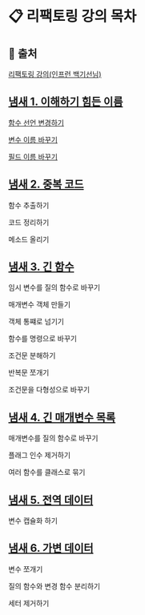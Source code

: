
# 📋 리팩토링 강의 목차

## 📌 출처
[리팩토링 강의(인프런 백기선님)](https://www.inflearn.com/course/%EB%A6%AC%ED%8C%A9%ED%86%A0%EB%A7%81)

## [냄새 1. 이해하기 힘든 이름](https://github.com/gzgzg2/refactoring/tree/main/src/main/java/me/whiteship/refactoring/_01_smell_mysterious_name)
[함수 선언 변경하기](https://github.com/gzgzg2/refactoring/tree/main/src/main/java/me/whiteship/refactoring/_01_smell_mysterious_name/_01_change_method_declaration)

[변수 이름 바꾸기](https://github.com/gzgzg2/refactoring/blob/main/src/main/java/me/whiteship/refactoring/_01_smell_mysterious_name/_02_rename_variable/README.md)

[필드 이름 바꾸기](https://github.com/gzgzg2/refactoring/tree/main/src/main/java/me/whiteship/refactoring/_01_smell_mysterious_name/_03_rename_field)

## [냄새 2. 중복 코드](https://github.com/gzgzg2/refactoring/tree/main/src/main/java/me/whiteship/refactoring/_02_duplicated_code)
함수 추출하기

코드 정리하기

메소드 올리기

## [냄새 3. 긴 함수](https://github.com/gzgzg2/refactoring/tree/main/src/main/java/me/whiteship/refactoring/_03_long_function)
임시 변수를 질의 함수로 바꾸기

매개변수 객체 만들기

객체 통쨰로 넘기기

함수를 명령으로 바꾸기

조건문 분해하기

반복문 쪼개기

조건문을 다형성으로 바꾸기


## [냄새 4. 긴 매개변수 목록](https://github.com/gzgzg2/refactoring/tree/main/src/main/java/me/whiteship/refactoring/_04_long_parameter_list)
매개변수를 질의 함수로 바꾸기

플래그 인수 제거하기

여러 함수를 클래스로 묶기

## [냄새 5. 전역 데이터](https://github.com/gzgzg2/refactoring/tree/main/src/main/java/me/whiteship/refactoring/_05_global_data)
변수 캡슐화 하기

## [냄새 6. 가변 데이터](https://github.com/gzgzg2/refactoring/tree/main/src/main/java/me/whiteship/refactoring/_06_mutable_data)
변수 쪼개기

질의 함수와 변경 함수 분리하기

세터 제거하기 

